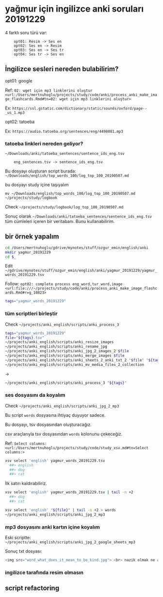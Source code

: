 
# yağmur için ingilizce anki soruları 20191229 

4 farklı soru türü var:

		opt01: Resim -> Ses en
		opt02: Ses en -> Resim
		opt03: Ses en -> Ses tr
		opt04: Ses tr -> Ses en

## İngilizce sesleri nereden bulabilirim?
		
opt01: google

Ref: `02: wget için mp3 linklerini oluştur <url:/Users/mertnuhoglu/projects/study/code/anki/process_anki_make_image_flashcards.Rmd#tn=02: wget için mp3 linklerini oluştur>`

Ex: `https://ssl.gstatic.com/dictionary/static/sounds/oxford/page--_us_1.mp3`

opt02: tatoeba

Ex: `https://audio.tatoeba.org/sentences/eng/4498081.mp3`

### tatoeba linkleri nereden geliyor?

`~/Downloads/anki/tatoeba_sentences/sentence_ids_eng.tsv`

		eng_sentences.tsv -> sentence_ids_eng.tsv

Bu dosyayı oluşturan script burada: `~/Downloads/english/top_words_100/log_top_100_20190507.md`

bu dosyayı study içine taşıyalım

``` 
mv ~/Downloads/english/top_words_100/log_top_100_20190507.md ~/projects/study/logbook
``` 

Check `~/projects/study/logbook/log_top_100_20190507.md`

Sonuç olarak `~/Downloads/anki/tatoeba_sentences/sentence_ids_eng.tsv` tüm cümleleri içeren bir veritabanı. Bunu kullanabilirim. 

## bir örnek yapalım

``` bash
cd /Users/mertnuhoglu/gdrive/mynotes/stuff/ozgur_emin/english/anki
mkdir yagmur_20191229
cd $_
``` 

Edit `~/gdrive/mynotes/stuff/ozgur_emin/english/anki/yagmur_20191229/yagmur_words_20191229.tsv`

Follow: `opt02: complete process eng_word,tur_word,image  <url:file:///~/projects/study/code/anki/process_anki_make_image_flashcards.Rmd#r=g_10823>`

``` bash
tags="yagmur_words_20191229"
``` 

### tüm scriptleri birleştir

Check `~/projects/anki_english/scripts/anki_process_3`

``` bash
tags="yagmur_words_20191229"
file="${tags}.tsv"
~/projects/anki_english/scripts/anki_resize_images
~/projects/anki_english/scripts/anki_rename_jpg 
~/projects/anki_english/scripts/anki_jpg_2_images_2 $file
~/projects/anki_english/scripts/anki_merge_images $file
~/projects/anki_english/scripts/anki_sheets_2_anki_txt_2 "$file" "${tags}"
~/projects/anki_english/scripts/anki_mv_media_files_2_collection
``` 

-> 

``` bash
~/projects/anki_english/scripts/anki_process_3 "${tags}"
``` 

### ses dosyasını da koyalım

Check `~/projects/anki_english/scripts/anki_jpg_2_mp3`

Bu script `words` dosyasına ihtiyaç duyuyor sadece. 

Bu dosyayı, tsv dosyasından oluşturacağız.

csv araçlarıyla tsv dosyasından `words` kolonunu çekeceğiz.

Ref: `Select columns: <url:/Users/mertnuhoglu/projects/study/code/study_xsv.md#tn=Select columns:>`

``` bash
xsv select 'english' yagmur_words_20191229.tsv
  ##> english
  ##> dog
  ##> cat
``` 

İlk satırı kaldırabiliriz. 

``` bash
xsv select 'english' yagmur_words_20191229.tsv | tail -n +2
  ##> dog
  ##> cat
``` 

``` bash
xsv select 'english' "${file}" | tail -n +2 > words
~/projects/anki_english/scripts/anki_jpg_2_mp3
``` 

### mp3 dosyasını anki kartın içine koyalım

Eski scriptte: `~/projects/anki_english/scripts/anki_jpg_2_google_sheets_mp3`

Sonuç txt dosyası:

``` bash
<img src="word_what_does_it_mean_to_be_kind.jpg"> <br> nazik olmak ne anlama gelir?; what does it mean to be kind <br> [sound:what--_us_1.mp3]; word
``` 

### ingilizce tarafında resim olmasın

## script refactoring

